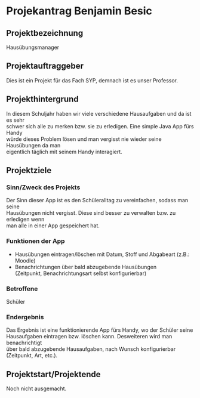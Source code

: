 # Projekantrag Benjamin Besic
## Projektbezeichnung  
Hausübungsmanager
## Projektauftraggeber
Dies ist ein Projekt für das Fach SYP, demnach ist es unser Professor.

## Projekthintergrund
In diesem Schuljahr haben wir viele verschiedene Hausaufgaben und da ist es sehr     
schwer sich alle zu merken bzw. sie zu erledigen. Eine simple Java App fürs Handy   
würde dieses Problem lösen und man vergisst nie wieder seine Hausübungen da man  
eigentlich täglich mit seinem Handy interagiert.

## Projektziele  
### **Sinn/Zweck des Projekts**  
Der Sinn dieser App ist es den Schüleralltag zu vereinfachen, sodass man seine  
Hausübungen nicht vergisst. Diese sind besser zu verwalten bzw. zu erledigen wenn  
man alle in einer App gespeichert hat.

### Funktionen der App
- Hausübungen eintragen/löschen mit Datum, Stoff und Abgabeart (z.B.: Moodle)
- Benachrichtungen über bald abzugebende Hausübungen  
(Zeitpunkt, Benachrichtungsart selbst konfigurierbar)

### **Betroffene**  
Schüler

### **Endergebnis**  
Das Ergebnis ist eine funktionierende App fürs Handy, wo der Schüler seine  
Hausaufgaben eintragen bzw. löschen kann. Desweiteren wird man benachrichtigt  
über bald abzugebende Hausaufgaben, nach Wunsch konfigurierbar (Zeitpunkt, Art, etc.).

## Projektstart/Projektende
Noch nicht ausgemacht.

